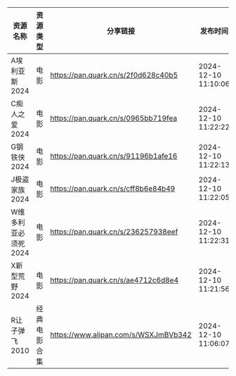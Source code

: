| 资源名称         | 资源类型   | 分享链接                                 | 发布时间                |
| ------------ | ------ | ------------------------------------ | ------------------- |
| A埃利亚斯2024    | 电影     | https://pan.quark.cn/s/2f0d628c40b5  | 2024-12-10 11:10:06 |
| C痴人之爱2024    | 电影     | https://pan.quark.cn/s/0965bb719fea  | 2024-12-10 11:22:22 |
| G钢铁侠2024     | 电影     | https://pan.quark.cn/s/91196b1afe16  | 2024-12-10 11:22:13 |
| J极盗家族2024    | 电影     | https://pan.quark.cn/s/cff8b6e84b49  | 2024-12-10 11:22:05 |
| W维多利亚必须死2024 | 电影     | https://pan.quark.cn/s/236257938eef  | 2024-12-10 11:22:31 |
| X新型荒野2024    | 电影     | https://pan.quark.cn/s/ae4712c6d8e4  | 2024-12-10 11:21:56 |
| R让子弹飞2010    | 经典电影合集 | https://www.alipan.com/s/WSXJmBVb342 | 2024-12-10 11:06:07 |
